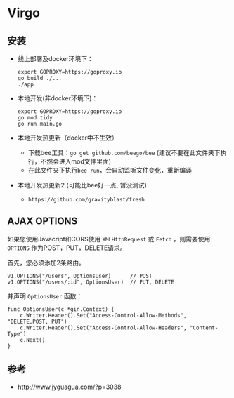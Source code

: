 # Virgo


## 安装

- 线上部署及docker环境下：
    ```
    export GOPROXY=https://goproxy.io
    go build ./...
    ./app
    ```
- 本地开发(非docker环境下)：
    ```
    export GOPROXY=https://goproxy.io
    go mod tidy
    go run main.go
    ```
- 本地开发热更新（docker中不生效）

    - 下载bee工具：`go get github.com/beego/bee` (建议不要在此文件夹下执行，不然会进入mod文件里面)
    - 在此文件夹下执行`bee run`，会自动监听文件变化，重新编译

- 本地开发热更新2 (可能比bee好一点, 暂没测试)

    - `https://github.com/gravityblast/fresh`


## AJAX OPTIONS

如果您使用Javacript和CORS使用 `XMLHttpRequest` 或 `Fetch` ，则需要使用 `OPTIONS` 作为POST，PUT，DELETE请求。

首先，您必须添加2条路由。

```
v1.OPTIONS("/users", OptionsUser)      // POST
v1.OPTIONS("/users/:id", OptionsUser)  // PUT, DELETE
```

并声明 `OptionsUser` 函数：

```
func OptionsUser(c *gin.Context) {
    c.Writer.Header().Set("Access-Control-Allow-Methods", "DELETE,POST, PUT")
    c.Writer.Header().Set("Access-Control-Allow-Headers", "Content-Type")
    c.Next()
}
```


## 参考

- http://www.jyguagua.com/?p=3038